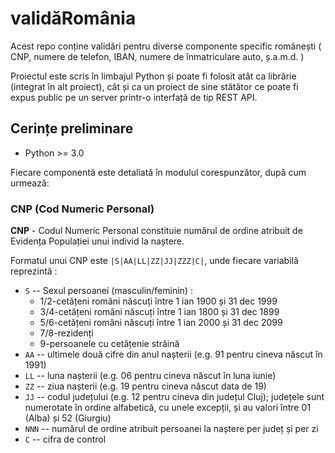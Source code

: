 # validăRomânia

 Acest repo conține validări pentru diverse componente specific românești ( CNP, numere de telefon, IBAN, numere de înmatriculare auto, ș.a.m.d. )
 
  Proiectul este scris în limbajul Python și poate fi folosit atât ca librărie (integrat în alt proiect), cât și ca un proiect de sine stătător ce poate fi expus public pe un server printr-o interfață de tip REST API. 


## Cerințe preliminare

* Python >= 3.0

 
 Fiecare componentă este detaliată în modulul corespunzător, după cum urmează: 
 

### CNP (Cod Numeric Personal)

**CNP** -  Codul Numeric Personal constituie numărul de ordine atribuit de Evidența Populației unui individ la naștere. 

Formatul unui CNP este `|S|AA|LL|ZZ|JJ|ZZZ|C|`,  unde fiecare variabilă reprezintă :

 * `S` -- Sexul persoanei (masculin/feminin) :
     *   1/2-cetățeni români născuți între 1 ian 1900 și 31 dec 1999 
     *   3/4-cetățeni români născuți între 1 ian 1800 și 31 dec 1899 
     *   5/6-cetățeni români născuți între 1 ian 2000 și 31 dec 2099 
     *   7/8-rezidenți 
     *   9-persoanele cu cetățenie străină 
 * `AA` --  ultimele două cifre din anul nașterii (e.g. 91 pentru cineva născut în 1991) 
 * `LL` --  luna nașterii (e.g. 06 pentru cineva născut în luna iunie) 
 * `ZZ` --  ziua nașterii (e.g. 19 pentru cineva născut data de 19)
 * `JJ` --  codul județului (e.g. 12 pentru cineva din județul Cluj); județele sunt numerotate în ordine alfabetică, cu unele excepții, și au valori între 01 (Alba) și 52 (Giurgiu) 
 * `NNN` --  numărul de ordine atribuit persoanei la naștere per județ și per zi
 * `C` -- cifra de control
 
